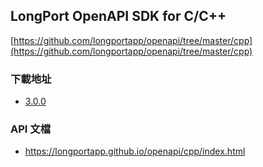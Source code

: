 ## LongPort OpenAPI SDK for C/C++

[https://github.com/longportapp/openapi/tree/master/cpp](https://github.com/longportapp/openapi/tree/master/cpp)

### 下載地址

- [3.0.0](https://static.lbctrl.com/openapi-sdk/openapi-cpp-sdk-3.0.0.tar.gz)

### API 文檔

- https://longportapp.github.io/openapi/cpp/index.html
